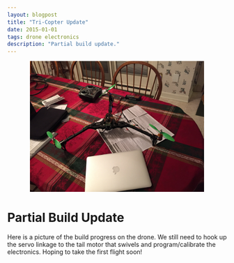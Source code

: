 ```yaml
---
layout: blogpost
title: "Tri-Copter Update"
date: 2015-01-01
tags: drone electronics
description: "Partial build update."
---
```


<p align="center">
<img src="/assets/images/blogs/batbone_build.jpg" alt="BatBone" width="400">
</p>

# Partial Build Update

Here is a picture of the build progress on the drone. We still need to hook up the servo linkage to the tail motor that swivels and program/calibrate the electronics. Hoping to take the first flight soon!
